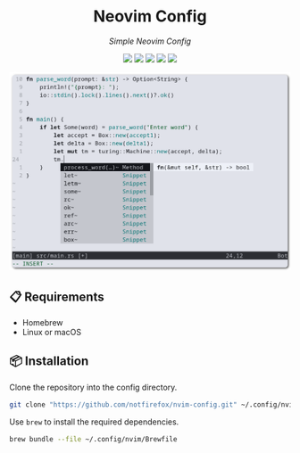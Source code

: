 <h1 align="center">Neovim Config</h1>

<p align="center"><i>Simple Neovim Config</i></p>
<p align="center">
  <a href="https://www.open-std.org/jtc1/sc22/wg14/"><img src="https://img.shields.io/badge/c-%2300599C.svg?style=flat&logo=c&logoColor=white"></a>
  <a href="https://isocpp.org/"><img src="https://img.shields.io/badge/c++-%2300599C.svg?style=flat&logo=c%2B%2B&logoColor=white"></a>
  <a href="https://www.lua.org/"><img src="https://img.shields.io/badge/lua-%232C2D72.svg?style=flat&logo=lua&logoColor=white"></a>
  <a href="https://www.rust-lang.org/"><img src="https://img.shields.io/badge/rust-%23000000.svg?style=flat&logo=rust&logoColor=white"></a>
  <a href="https://www.gnu.org/software/bash/"><img src="https://img.shields.io/badge/shell_script-%23121011.svg?style=flat&logo=gnu-bash&logoColor=white"></a>
</p>
<p align="center">
  <picture>
    <source media="(prefers-color-scheme: dark)" srcset="./assets/screenshot-dark.png" width="735px" alt="screenshot"/>
    <img src="./assets/screenshot-light.png" width="735px" alt="screenshot"/>
  </picture>
</p>

## :clipboard: Requirements 
- Homebrew
- Linux or macOS

## :package: Installation
Clone the repository into the config directory.
```sh
git clone "https://github.com/notfirefox/nvim-config.git" ~/.config/nvim
```

Use `brew` to install the required dependencies.
```sh
brew bundle --file ~/.config/nvim/Brewfile
```
